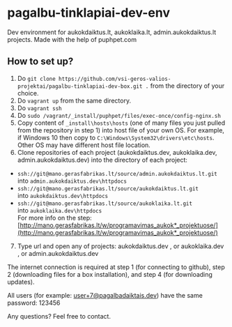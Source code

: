 # pagalbu-tinklapiai-dev-env
Dev environment for aukokdaiktus.lt, aukoklaika.lt, admin.aukokdaiktus.lt projects. Made with the help of puphpet.com

## How to set up?

1. Do `git clone https://github.com/vsi-geros-valios-projektai/pagalbu-tinklapiai-dev-box.git .` from the directory of your choice.  
2. Do `vagrant up` from the same directory.  
3. Do `vagrant ssh`  
4. Do `sudo /vagrant/_install/puphpet/files/exec-once/config-nginx.sh`  
5. Copy content of `_install\hosts\hosts` (one of many files you just pulled from the repository in step 1) into host file of your own OS. For example, if Windows 10 then copy to `C:\Windows\System32\drivers\etc\hosts`. Other OS may have different host file location.  
6. Clone repositories of each project (aukokdaiktus.dev, aukoklaika.dev, admin.aukokdaiktus.dev) into the directory of each project:  
- `ssh://git@mano.gerasfabrikas.lt/source/admin.aukokdaiktus.lt.git`  
into `admin.aukokdaiktus.dev\httpdocs`  
- `ssh://git@mano.gerasfabrikas.lt/source/aukokdaiktus.lt.git`  
into `aukokdaiktus.dev\httpdocs`  
- `ssh://git@mano.gerasfabrikas.lt/source/aukoklaika.lt.git`  
into `aukoklaika.dev\httpdocs`  
For more info on the step: [http://mano.gerasfabrikas.lt/w/programavimas_aukok*_projektuose/](http://mano.gerasfabrikas.lt/w/programavimas_aukok*_projektuose/)  
7. Type url and open any of projects: aukokdaiktus.dev , or aukoklaika.dev , or admin.aukokdaiktus.dev  


The internet connection is required at step 1 (for connecting to github), step 2 (downloading files for a box installation), and step 4 (for downloading updates).

All users (for example: user+7@pagalbadaiktais.dev) have the same password: 123456

Any questions? Feel free to contact.
